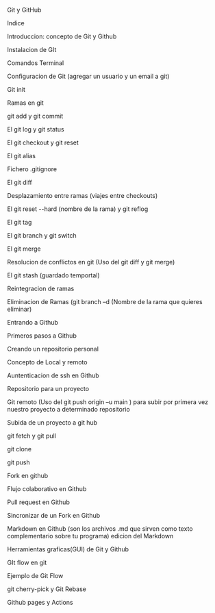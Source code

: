 


Git y GitHub

Indice 

Introduccion: concepto de Git y Github 

Instalacion de GIt 

Comandos Terminal 

Configuracion de Git (agregar un usuario y un email a git) 

Git init 

Ramas en git 

git add y git commit 

El git log y git status 

El git checkout y git reset 

El git alias 

Fichero .gitignore 

El git diff 

Desplazamiento entre ramas (viajes entre checkouts) 

El git reset --hard (nombre de la rama) y git reflog 

El git tag 

El git branch y git switch 

El git merge 

Resolucion de conflictos en git (Uso del git diff y git merge) 

El git stash (guardado temportal) 

Reintegracion de ramas 

Eliminacion de Ramas (git branch –d (Nombre de la rama que quieres eliminar) 

Entrando a Github 

Primeros pasos a Github 

Creando un repositorio personal 

Concepto de Local y remoto 

Auntenticacion de ssh en Github 

Repositorio para un proyecto 

Git remoto (Uso del git push origin –u main ) para subir por primera vez nuestro proyecto a determinado repositorio 

Subida de un proyecto a git hub 

git fetch y git pull 

git clone 

git push 

Fork en github 

Flujo colaborativo en Github 

Pull request en Github 

Sincronizar de un Fork en Github 

Markdown en Github (son los archivos .md que sirven como texto complementario sobre tu programa) edicion del Markdown 

Herramientas graficas(GUI) de Git y Github 

GIt flow en git 

Ejemplo de Git Flow 

git cherry-pick y Git Rebase 

Github pages y Actions 
